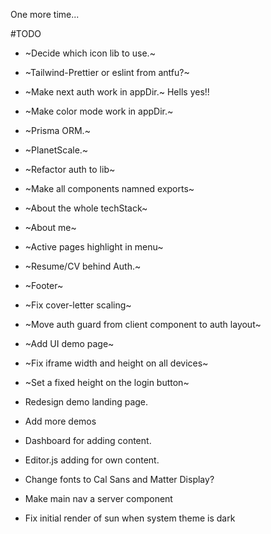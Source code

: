 One more time...

#TODO

- ~Decide which icon lib to use.~
- ~Tailwind-Prettier or eslint from antfu?~
- ~Make next auth work in appDir.~ Hells yes!!
- ~Make color mode work in appDir.~
- ~Prisma ORM.~
- ~PlanetScale.~
- ~Refactor auth to lib~
- ~Make all components namned exports~
- ~About the whole techStack~
- ~About me~
- ~Active pages highlight in menu~
- ~Resume/CV behind Auth.~
- ~Footer~
- ~Fix cover-letter scaling~
- ~Move auth guard from client component to auth layout~
- ~Add UI demo page~
- ~Fix iframe width and height on all devices~
- ~Set a fixed height on the login button~

- Redesign demo landing page.
- Add more demos
- Dashboard for adding content.
- Editor.js adding for own content.
- Change fonts to Cal Sans and Matter Display?
- Make main nav a server component
- Fix initial render of sun when system theme is dark
